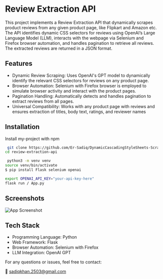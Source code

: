 
# Review Extraction API

This project implements a Review Extraction API that dynamically scrapes product reviews from any given product page, like Flipkart and Amazon etc. The API identifies dynamic CSS selectors for reviews using OpenAI’s Large Language Model (LLM), interacts with the webpage via Selenium and Firefox browser automation, and handles pagination to retrieve all reviews. The extracted reviews are returned in a JSON format.

## Features

- Dynamic Review Scraping: Uses OpenAI's GPT model to dynamically identify the relevant CSS selectors for reviews on any product page.
- Browser Automation: Selenium with Firefox browser is employed to simulate browser activity and interact with the product pages.
- Pagination Handling: Automatically detects and handles pagination to extract reviews from all pages.
- Universal Compatibility: Works with any product page with reviews and ensures extraction of titles, body text, ratings, and reviewer names


## Installation

Install my-project with npm

```bash
 git clone https://github.com/Er-Sadiq/DynamicCascadingStyleSheets-Scraper-Flask-API.git
cd review-extraction-api
```

```bash
 python3 -m venv venv
source venv/bin/activate
$ pip install Flask selenium openai
```

```bash
export OPENAI_API_KEY="your-api-key-here"
flask run / App.py
```


## Screenshots

![App Screenshot](https://via.placeholder.com/468x300?text=App+Screenshot+Here)


## Tech Stack 

- Programming Language: Python
- Web Framework: Flask
- Browser Automation: Selenium with Firefox
- LLM Integration: OpenAI GPT

For any questions or issues, feel free to contact:

📧 sadiqkhan.2503@gmail.com
